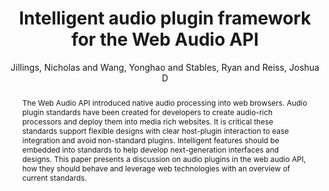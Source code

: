 --- 
title: "Intelligent audio plugin framework for the Web Audio API" 
abstract: "The Web Audio API introduced native audio processing into web browsers. Audio plugin standards have been created for developers to create audio-rich processors and deploy them into media rich websites. It is critical these standards support flexible designs with clear host-plugin interaction to ease integration and avoid non-standard plugins. Intelligent features should be embedded into standards to help develop next-generation interfaces and designs. This paper presents a discussion on audio plugins in the web audio API, how they should behave and leverage web technologies with an overview of current standards." 
address: "London" 
author: "Jillings, Nicholas and Wang, Yonghao and Stables, Ryan and Reiss, Joshua D"
webAuthor: "Nicholas Jillings, Yonghao Wang, Ryan Stables, Joshua D Reiss" 
booktitle: "Proceedings of the International Web Audio Conference" 
editor: "Thalmann, Florian and Ewert, Sebastian" 
month: "Proceedings of the International Web Audio Conference"
pages: "undefined" 
publisher: "Queen Mary University of London" 
series: "WAC '17"
type: "Talk"  
year: "2017" 
id: "2017_EA_38" 
tags: year2017
media: https://youtu.be/OpUeyRRPpCo?t=2878 
pdflink: /_data/papers/pdf/2017/2017_38.pdf
ISSN: 2663-5844
---